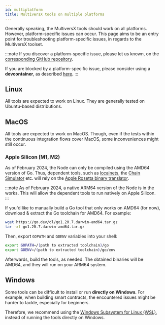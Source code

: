 ```yaml
---
id: multiplatform
title: MultiversX tools on multiple platforms
---
```


Generally speaking, the MultiversX tools should work on all platforms. However, platform-specific issues can occur. This page aims to be an entry point for troubleshooting platform-specific issues, in regards to the MultiversX toolset.

:::note
If you discover a platform-specific issue, please let us known, on the [corresponding GitHub repository](/sdk-and-tools/overview).

If you are blocked by a platform-specific issue, please consider using a **devcontainer**, as described [here](/sdk-and-tools/devcontainers).
:::

## Linux

All tools are expected to work on Linux. They are generally tested on Ubuntu-based distributions.

## MacOS

All tools are expected to work on MacOS. Though, even if the tests within the continuous integration flows cover MacOS, some inconveniences might still occur.

### Apple Silicon (M1, M2)

As of February 2024, the Node can only be compiled using the AMD64 version of Go. Thus, dependent tools, such as [localnets](/developers/setup-local-testnet), the [Chain Simulator](/sdk-and-tools/chain-simulator) etc. will rely on the [Apple Rosetta binary translator](https://en.wikipedia.org/wiki/Rosetta_(software)).

:::note
As of February 2024, a native ARM64 version of the Node is in the works. This will allow the dependent tools to run natively on Apple Silicon.
:::

If you'd like to manually build a Go tool that only works on AMD64 (for now), download & extract the Go toolchain for AMD64. For example:

```sh
wget https://go.dev/dl/go1.20.7.darwin-amd64.tar.gz
tar -xf go1.20.7.darwin-amd64.tar.gz
```

Then, export `GOPATH` and `GOENV` variables into your shell:

```sh
export GOPATH=/(path to extracted toolchain)/go
export GOENV=/(path to extracted toolchain)/go/env
```

Afterwards, build the tools, as needed. The obtained binaries will be AMD64, and they will run on your ARM64 system.

## Windows

Some tools can be difficult to install or run **directly on Windows**. For example, when building smart contracts, the encountered issues might be harder to tackle, especially for beginners. 

Therefore, we recommend using the [Windows Subsystem for Linux (WSL)](https://learn.microsoft.com/en-us/windows/wsl/install), instead of running the tools directly on Windows. 
